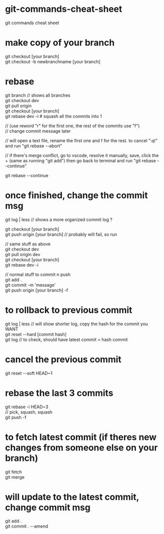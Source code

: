 # git-commands-cheat-sheet
git commands cheat sheet

# make copy of your branch
git checkout [your branch] <br/>
git checkout -b newbranchname [your branch]

# rebase
git branch 		// shows all branches <br/>
git checkout dev <br/>
git pull origin <br/>
git checkout [your branch] <br/>
git rebase dev -i 	# squash all the commits into 1 <br/>

// (use reword "r" for the first one, the rest of the commits use "f") <br/>
// change commit message later <br/>

// will open a text file, rename the first one and f for the rest. to cancel ":q!" and run "git rebase --abort" <br/>

// if there's merge conflict, go to vscode, resolve it manually, save, click the + (same as running "git add") then go back to terminal and run "git rebase --continue"
<br/>

git rebase --continue <br/>

# once finished, change the commit msg 


git log | less 				// shows a more organized commit log ? <br/>

git checkout [your branch]	<br/>
git push origin [your branch]		// probably will fail, so run <br/>

// same stuff as above <br/>
git checkout dev <br/>
git pull origin dev <br/>
git checkout [your branch] <br/>
git rebase dev -i <br/>

// normal stuff to commit n push <br/>
git add . <br/>
git commit -m 'message' <br/>
git push origin [your branch] -f <br/>

# to rollback to previous commit
git log | less		// will show shorter log, copy the hash for the commit you WANT <br/>
git reset --hard [commit hash] <br/>
git log 		// to check, should have latest commit = hash commit <br/>

# cancel the previous commit 
git reset --soft HEAD~1 <br/>

# rebase the last 3 commits 
git rebase -i HEAD~3 	 <br/>
// pick, squash, squash <br/>
git push -f <br/>

# to fetch latest commit (if theres new changes from someone else on your branch)
git fetch <br/>
git merge <br/>


# will update to the latest commit, change commit msg
git add . <br/>
git commit . --amend 	 <br/>
